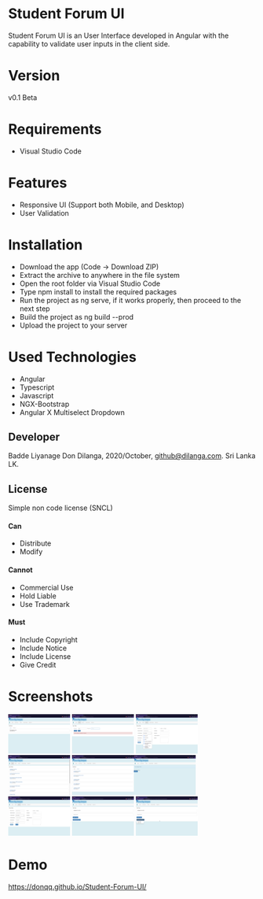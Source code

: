 # Student Forum UI
Student Forum UI is an User Interface developed in Angular with the capability to validate user inputs in the client side.

# Version
v0.1 Beta

# Requirements
- Visual Studio Code

# Features
- Responsive UI (Support both Mobile, and Desktop)
- User Validation

# Installation
- Download the app (Code -> Download ZIP)
- Extract the archive to anywhere in the file system
- Open the root folder via Visual Studio Code
- Type npm install to install the required packages
- Run the project as ng serve, if it works properly, then proceed to the next step
- Build the project as ng build --prod
- Upload the project to your server

# Used Technologies
- Angular
- Typescript
- Javascript
- NGX-Bootstrap
- Angular X Multiselect Dropdown

## Developer
Badde Liyanage Don Dilanga, 2020/October, github@dilanga.com.
Sri Lanka LK. 

## License
Simple non code license (SNCL)

#### Can
 - Distribute
 - Modify
#### Cannot
 - Commercial Use
 - Hold Liable
 - Use Trademark
#### Must
 - Include Copyright
 - Include Notice
 - Include License
 - Give Credit
  

# Screenshots
<img src='screenshots/brave_6MAzrdNEdG.png' width='25%'> <img src='screenshots/brave_HBuALFIRfR.png' width='25%'> <img src='screenshots/brave_iekfPKLts3.png' width='25%'> <img src='screenshots/brave_LH1fgJX1hJ.png' width='25%'> <img src='screenshots/brave_q9M2zJ5UJL.png' width='25%'><img src='screenshots/brave_QOlRvs08Ok.png' width='25%'> <img src='screenshots/brave_RE4qFfjeRn.png' width='25%'> <img src='screenshots/brave_w1BnpQtrHp.png' width='25%'> <img src='screenshots/brave_zgPDqR0IwJ.png' width='25%'>

# Demo
https://donqq.github.io/Student-Forum-UI/
